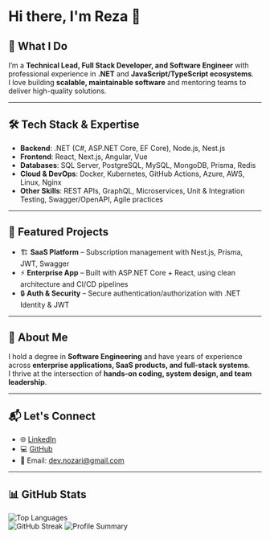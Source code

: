 # Hi there, I'm Reza 👋  

## 🚀 What I Do  
I’m a **Technical Lead, Full Stack Developer, and Software Engineer** with professional experience in **.NET** and **JavaScript/TypeScript ecosystems**.  
I love building **scalable, maintainable software** and mentoring teams to deliver high-quality solutions.  

---

## 🛠 Tech Stack & Expertise  
- **Backend**: .NET (C#, ASP.NET Core, EF Core), Node.js, Nest.js  
- **Frontend**: React, Next.js, Angular, Vue  
- **Databases**: SQL Server, PostgreSQL, MySQL, MongoDB, Prisma, Redis  
- **Cloud & DevOps**: Docker, Kubernetes, GitHub Actions, Azure, AWS, Linux, Nginx  
- **Other Skills**: REST APIs, GraphQL, Microservices, Unit & Integration Testing, Swagger/OpenAPI, Agile practices  

---

## 📌 Featured Projects  
- 🏗️ **SaaS Platform** – Subscription management with Nest.js, Prisma, JWT, Swagger  
- ⚡ **Enterprise App** – Built with ASP.NET Core + React, using clean architecture and CI/CD pipelines  
- 🔒 **Auth & Security** – Secure authentication/authorization with .NET Identity & JWT  

---

## 👤 About Me  
I hold a degree in **Software Engineering** and have years of experience across **enterprise applications, SaaS products, and full-stack systems**.  
I thrive at the intersection of **hands-on coding, system design, and team leadership**.  

---

## 📬 Let's Connect  
- 🌐 [LinkedIn](https://www.linkedin.com/in/mrnozari/)  
- 💻 [GitHub](https://github.com/Reza-Nozari)  
- 📧 Email: dev.nozari@gmail.com  

---

## 📊 GitHub Stats    
![Top Languages](https://github-readme-stats.vercel.app/api/top-langs/?username=Reza-Nozari&layout=compact&theme=tokyonight)  
![GitHub Streak](https://github-readme-streak-stats.herokuapp.com/?user=Reza-Nozari&theme=tokyonight)
![Profile Summary](https://github-profile-summary-cards.vercel.app/api/cards/profile-details?username=Reza-Nozari&theme=tokyonight)




